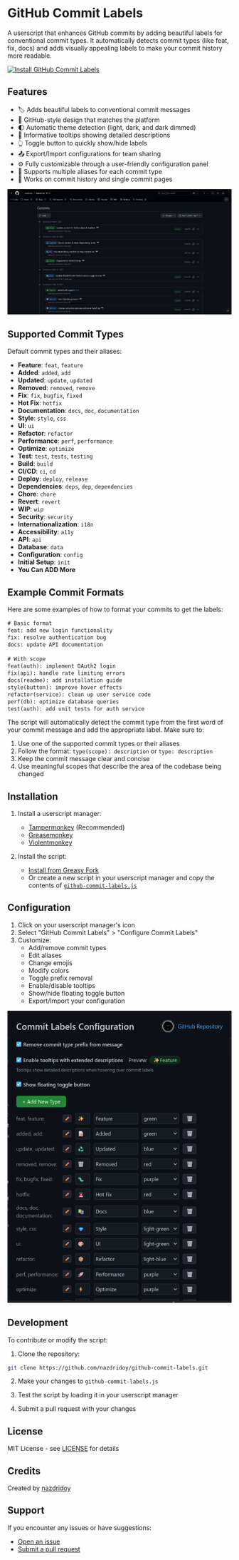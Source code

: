 # GitHub Commit Labels

A userscript that enhances GitHub commits by adding beautiful labels for conventional commit types. It automatically detects commit types (like feat, fix, docs) and adds visually appealing labels to make your commit history more readable.

[![Install GitHub Commit Labels](https://img.shields.io/badge/Install-GitHub%20Commit%20Labels-brightgreen?style=for-the-badge)](https://greasyfork.org/en/scripts/526153-github-commit-labels)

## Features

- 🏷️ Adds beautiful labels to conventional commit messages
- 🎨 GitHub-style design that matches the platform
- 🌓 Automatic theme detection (light, dark, and dark dimmed)
- 💬 Informative tooltips showing detailed descriptions
- 👆 Toggle button to quickly show/hide labels
- 📤 Export/Import configurations for team sharing
- ⚙️ Fully customizable through a user-friendly configuration panel
- 🔄 Supports multiple aliases for each commit type
- 🎯 Works on commit history and single commit pages


![preview1](https://raw.githubusercontent.com/nazdridoy/github-commit-labels/main/previews/preview1.png)



## Supported Commit Types

Default commit types and their aliases:

- **Feature**: `feat`, `feature`
- **Added**: `added`, `add`
- **Updated**: `update`, `updated`
- **Removed**: `removed`, `remove`
- **Fix**: `fix`, `bugfix`, `fixed`
- **Hot Fix**: `hotfix`
- **Documentation**: `docs`, `doc`, `documentation`
- **Style**: `style`, `css`
- **UI**: `ui`
- **Refactor**: `refactor`
- **Performance**: `perf`, `performance`
- **Optimize**: `optimize`
- **Test**: `test`, `tests`, `testing`
- **Build**: `build`
- **CI/CD**: `ci`, `cd`
- **Deploy**: `deploy`, `release`
- **Dependencies**: `deps`, `dep`, `dependencies`
- **Chore**: `chore`
- **Revert**: `revert`
- **WIP**: `wip`
- **Security**: `security`
- **Internationalization**: `i18n`
- **Accessibility**: `a11y`
- **API**: `api`
- **Database**: `data`
- **Configuration**: `config`
- **Initial Setup**: `init`
- **You Can ADD More**
  
## Example Commit Formats

Here are some examples of how to format your commits to get the labels:

```
# Basic format
feat: add new login functionality
fix: resolve authentication bug
docs: update API documentation

# With scope
feat(auth): implement OAuth2 login
fix(api): handle rate limiting errors
docs(readme): add installation guide
style(button): improve hover effects
refactor(service): clean up user service code
perf(db): optimize database queries
test(auth): add unit tests for auth service
```

The script will automatically detect the commit type from the first word of your commit message and add the appropriate label. Make sure to:
1. Use one of the supported commit types or their aliases
2. Follow the format: `type(scope): description` or `type: description`
3. Keep the commit message clear and concise
4. Use meaningful scopes that describe the area of the codebase being changed

## Installation

1. Install a userscript manager:
   - [Tampermonkey](https://www.tampermonkey.net/) (Recommended)
   - [Greasemonkey](https://addons.mozilla.org/en-US/firefox/addon/greasemonkey/)
   - [Violentmonkey](https://violentmonkey.github.io/)

2. Install the script:
   - [Install from Greasy Fork](https://greasyfork.org/en/scripts/526153-github-commit-labels)
   - Or create a new script in your userscript manager and copy the contents of [`github-commit-labels.js`](https://github.com/nazdridoy/github-commit-labels/blob/main/github-commit-labels.js)

## Configuration

1. Click on your userscript manager's icon
2. Select "GitHub Commit Labels" > "Configure Commit Labels"
3. Customize:
   - Add/remove commit types
   - Edit aliases
   - Change emojis
   - Modify colors
   - Toggle prefix removal
   - Enable/disable tooltips
   - Show/hide floating toggle button
   - Export/Import your configuration
  

![preview2](https://raw.githubusercontent.com/nazdridoy/github-commit-labels/main/previews/preview2.png)



## Development

To contribute or modify the script:

1. Clone the repository:
```bash
git clone https://github.com/nazdridoy/github-commit-labels.git
```

2. Make your changes to `github-commit-labels.js`

3. Test the script by loading it in your userscript manager

4. Submit a pull request with your changes

## License

MIT License - see [LICENSE](LICENSE) for details

## Credits

Created by [nazdridoy](https://github.com/nazdridoy)

## Support

If you encounter any issues or have suggestions:
- [Open an issue](https://github.com/nazdridoy/github-commit-labels/issues)
- [Submit a pull request](https://github.com/nazdridoy/github-commit-labels/pulls)

